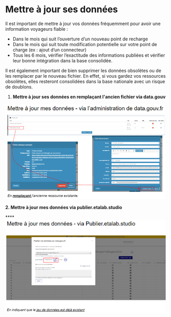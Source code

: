 # Mettre à jour ses données

Il est important de mettre à jour vos données fréquemment pour avoir une information voyageurs fiable :&#x20;

* &#x20;Dans le mois qui suit l’ouverture d’un nouveau point de recharge&#x20;
* Dans le mois qui suit toute modification potentielle sur votre point de charge (ex : ajout d’un connecteur)&#x20;
* Tous les 6 mois, vérifier l’exactitude des informations publiées et vérifier leur bonne intégration dans la base consolidée.&#x20;

Il est également important de bien supprimer les données obsolètes ou de les remplacer par le nouveau fichier.  En effet, si vous gardez vos ressources obsolètes, elles resteront consolidées dans la base nationale avec un risque de doublons.

1. **Mettre à jour ses données en remplaçant l'ancien fichier via data.gouv**&#x20;

![](<../../.gitbook/assets/image (3).png>)

**2. Mettre à jour mes données via publier.etalab.studio**&#x20;

****![](<../../.gitbook/assets/image (5).png>)
